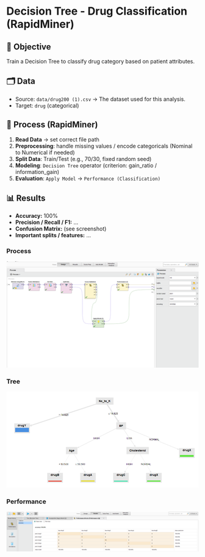 # Decision Tree - Drug Classification (RapidMiner)
##  🎯 Objective 
Train a Decision Tree to classify drug category based on patient attributes.
##  🗂 Data
- Source: `data/drug200 (1).csv` → The dataset used for this analysis.
- Target: `drug` (categorical)
## 🔄 Process (RapidMiner)
1. **Read Data** → set correct file path  
2. **Preprocessing**: handle missing values / encode categoricals (Nominal to Numerical if needed)  
3. **Split Data**: Train/Test (e.g., 70/30, fixed random seed)  
4. **Modeling**: `Decision Tree` operator (criterion: gain_ratio / information_gain)  
5. **Evaluation**: `Apply Model` → `Performance (Classification)`

## 📊 Results
- **Accuracy:** 100% 
- **Precision / Recall / F1:** …  
- **Confusion Matrix:** (see screenshot)  
- **Important splits / features:** …

### Process
![Process](./screenshots/process.png)
### Tree
![Tree](./screenshots/tree.png)
### Performance
![Performance](./screenshots/performance.png)

